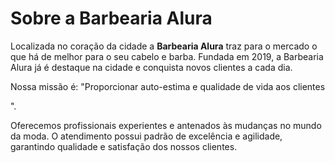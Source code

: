 <!DOCTYPE html>
<html lang="pt-br">
   <meta charset=”UTF8”>

   <h1>Sobre a Barbearia Alura</h1>

   <p>Localizada no coração da cidade a <strong>Barbearia Alura</strong> traz para o mercado o que há de melhor para o seu cabelo e barba. Fundada em 2019, a Barbearia Alura já é destaque na cidade e conquista novos clientes a cada dia.</p>

   <p>Nossa missão é: "Proporcionar auto-estima e qualidade de vida aos clientes</p>".

   <P>Oferecemos profissionais experientes e antenados às mudanças no mundo da moda. O atendimento possui padrão de excelência e agilidade, garantindo qualidade e satisfação dos nossos clientes.</P>
</html>